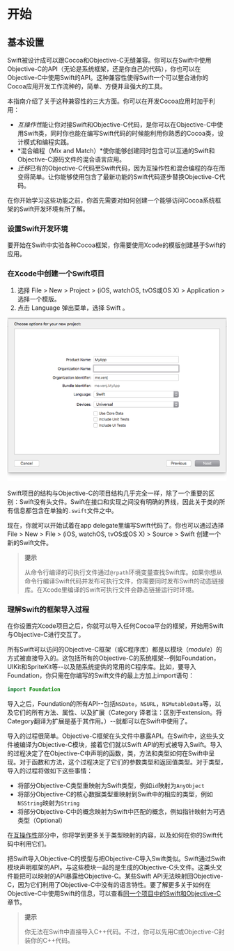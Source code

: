 # 开始

## 基本设置

Swift被设计成可以跟Cocoa和Objective-C无缝兼容。你可以在Swift中使用Objective-C的API（无论是系统框架，还是你自己的代码），你也可以在Objective-C中使用Swift的API。这种兼容性使得Swift一个可以整合进你的Cocoa应用开发工作流种的，简单、方便并且强大的工具。

本指南介绍了关于这种兼容性的三大方面。你可以在开发Cocoa应用时加于利用：

- *互操作性*能让你对接Swift和Objective-C代码，是你可以在Objective-C中使用Swift类，同时你也能在编写Swift代码的时候能利用你熟悉的Cocoa类，设计模式和编程实践。
- *混合编程（Mix and Match）*使你能够创建同时包含可以互通的Swift和Objective-C源码文件的混合语言应用。
- *迁移*已有的Objective-C代码至Swift代码，因为互操作性和混合编程的存在而变得简单。让你能够使用包含了最新功能的Swift代码逐步替换Objective-C代码。

在你开始学习这些功能之前，你首先需要对如何创建一个能够访问Cocoa系统框架的Swift开发环境有所了解。

### 设置Swift开发环境

要开始在Swift中实验各种Cocoa框架，你需要使用Xcode的模版创建基于Swift的应用。

### 在Xcode中创建一个Swift项目

1. 选择 File > New > Project > (iOS, watchOS, tvOS或OS X) > Application > 选择一个模版。
2. 点击 Language 弹出菜单，选择 Swift 。

![图1.1 项目模版](./pics/pic_1.1.png)

Swift项目的结构与Objective-C的项目结构几乎完全一样，除了一个重要的区别：Swift没有头文件。Swift在接口和实现之间没有明确的界线，因此关于类的所有信息都包含在单独的`.swift`文件之中。

现在，你就可以开始试着在app delegate里编写Swift代码了。你也可以通过选择 File > New > File > (iOS, watchOS, tvOS或OS X) > Source > Swift 创建一个新的Swift文件。

> **提示**
>
> 从命令行编译的可执行文件通过`@rpath`环境变量查找Swift库。如果你想从命令行编译Swift代码并发布可执行文件，你需要同时发布Swift的动态链接库。在Xcode里编译的Swift可执行文件会静态链接运行时环境。

### 理解Swift的框架导入过程

在你设置完Xcode项目之后，你就可以导入任何Cocoa平台的框架，开始用Swift与Objective-C进行交互了。

所有Swift可以访问的Objective-C框架（或C程序库）都是以模块（*module*）的方式被直接导入的。这包括所有的Objective-C的系统框架--例如Foundation，UIKit和SpriteKit等--以及随系统提供的常用的C程序库。比如，要导入Foundation，你只需在你编写的Swift文件的最上方加上import语句：

``` swift
import Foundation
```

导入之后，Foundation的所有API--包括`NSDate`，`NSURL`，`NSMutableData`等，以及它们的所有方法、属性、以及扩展（Category 译者注：区别于extension。将Category翻译为扩展是基于其作用。）--就都可以在Swift中使用了。

导入的过程很简单。Objective-C框架在头文件中暴露API。在Swift中，这些头文件被编译为Objective-C模块，接着它们就以Swift API的形式被导入Swift。导入的过程决定了在Objective-C中声明的函数，类，方法和类型如何在Swift中呈现。对于函数和方法，这个过程决定了它们的参数类型和返回值类型。对于类型，导入的过程将做如下这些事情：

- 将部分Objective-C类型重映射为Swift类型，例如`id`映射为`AnyObject`
- 将部分Objective-C的核心数据类型重映射到Swift中的相应的类型，例如`NSString`映射为`String`
- 将部分Objective-C中的概念映射为Swift中匹配的概念，例如指针映射为可选类型（Optional）

在[互操作性](./2_互操作性.html)部分中，你将学到更多关于类型映射的内容，以及如何在你的Swift代码中利用它们。

把Swift导入Objective-C的模型与把Objective-C导入Swift类似。Swift通过Swift模块声明框架的API。与这些模块一起的是生成的Objective-C头文件。这类头文件能把可以映射的API暴露给Objective-C。某些Swift API无法映射回Objective-C，因为它们利用了Objective-C中没有的语言特性。要了解更多关于如何在Objective-C中使用Swift的信息，可以查看[同一个项目中的Swift和Objective-C](./3_混合编程.html#同一个项目中的Swift和Objective-C)章节。

> **提示**
>
> 你无法在Swift中直接导入C++代码。不过，你可以先用C或Objective-C封装你的C++代码。
